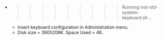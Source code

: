 * >>>>>>>>> Running inst-std-system-keyboard.sh ...
  * Insert keyboard configuration in Administration menu.
  * Disk size = 3905208K. Space Used = 4K.

